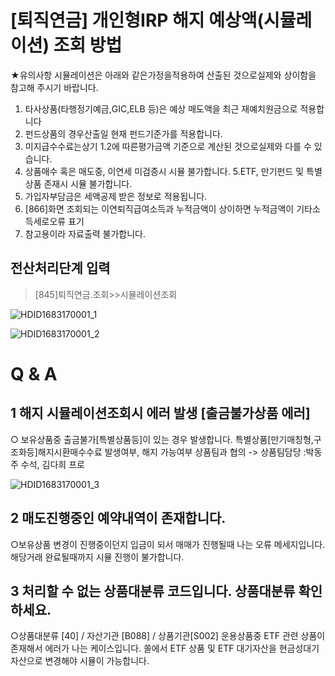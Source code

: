 # [퇴직연금] 개인형IRP 해지 예상액(시뮬레이션) 조회 방법
★유의사항
시뮬레이션은 아래와 같은가정을적용하여 산출된 것으로실제와 상이함을 참고해 주시기 바랍니다.
1. 타사상품(타행정기예금,GIC,ELB 등)은 예상 매도액을 최근 재예치원금으로 적용합니다
2. 펀드상품의 경우산출일 현재 펀드기준가를 적용합니다.
3. 미지급수수료는상기 1.2에 따른평가금액 기준으로 계산된 것으로실제와 다를 수 있습니다.
4. 상품매수 혹은 매도중, 이연세 미검증시 시뮬 불가합니다.
5.ETF, 만기펀드 및 특별상품 존재시 시뮬 불가합니다.
6. 가입자부담금은 세액공제 받은 정보로 적용됩니다.
7. [866]화면 조회되는 이연퇴직급여소득과 누적금액이 상이하면 누적금액이 기타소득세로오류 표기
8. 참고용이라 자료출력 불가합니다.
## 전산처리단계 입력
> [845]퇴직연금.조회>>시뮬레이션조회

![HDID1683170001_1](HDID1683170001_1.jpg)


![HDID1683170001_2](HDID1683170001_2.jpg)

# Q & A
## 1 해지 시뮬레이션조회시 에러 발생 [출금불가상품 에러]
○ 보유상품중 출금불가[특별상품등]이 있는 경우 발생합니다.
특별상품[만기매칭형,구조화등]해지시환매수수료 발생여부, 해지 가능여부 상품팀과 협의
-> 상품팀담당 :박동주 수석, 김다희 프로

![HDID1683170001_3](HDID1683170001_3.jpg)

## 2 매도진행중인 예약내역이 존재합니다.
○보유상품
변경이 진행중이던지 입금이 되서 매매가 진행될때 나는 오류 메세지입니다.
해당거래 완료될때까지 시뮬 진행이 불가합니다.
## 3 처리할 수 없는 상품대분류 코드입니다. 상품대분류 확인하세요.
○상품대분류 [40] / 자산기관 [B088] / 상품기관[S002]
운용상품중 ETF 관련 상품이 존재해서 에러가 나는 케이스입니다.
쏠에서 ETF 상품 및 ETF 대기자산을 현금성대기자산으로 변경해야 시뮬이 가능합니다.
